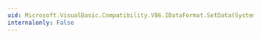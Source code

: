```yaml
---
uid: Microsoft.VisualBasic.Compatibility.VB6.IDataFormat.SetData(System.Int32,System.Object@,System.IntPtr,System.Object)
internalonly: False
---
```

